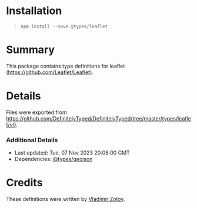 # Installation
> `npm install --save @types/leaflet`

# Summary
This package contains type definitions for leaflet (https://github.com/Leaflet/Leaflet).

# Details
Files were exported from https://github.com/DefinitelyTyped/DefinitelyTyped/tree/master/types/leaflet/v0.

### Additional Details
 * Last updated: Tue, 07 Nov 2023 20:08:00 GMT
 * Dependencies: [@types/geojson](https://npmjs.com/package/@types/geojson)

# Credits
These definitions were written by [Vladimir Zotov](https://github.com/rgripper).
